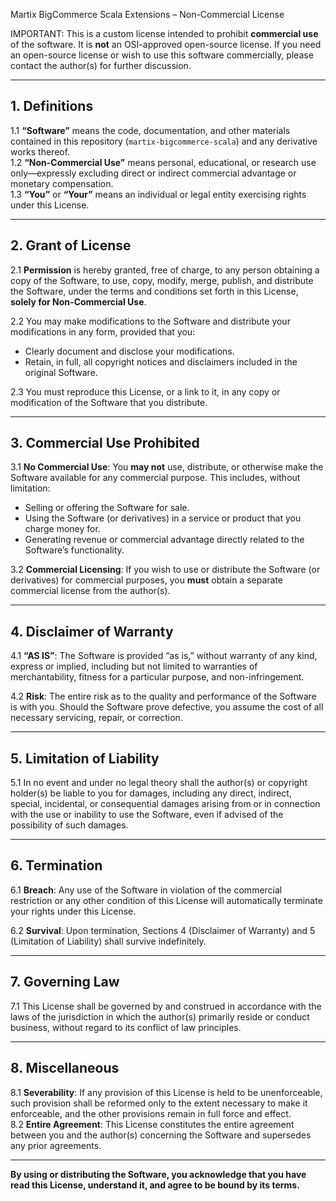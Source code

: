 Martix BigCommerce Scala Extensions – Non-Commercial License

IMPORTANT: This is a custom license intended to prohibit **commercial use** of the software. It is **not** an OSI-approved open-source license. If you need an open-source license or wish to use this software commercially, please contact the author(s) for further discussion.

---

## 1. Definitions

1.1 **“Software”** means the code, documentation, and other materials contained in this repository (`martix-bigcommerce-scala`) and any derivative works thereof.  
1.2 **“Non-Commercial Use”** means personal, educational, or research use only—expressly excluding direct or indirect commercial advantage or monetary compensation.  
1.3 **“You”** or **“Your”** means an individual or legal entity exercising rights under this License.

---

## 2. Grant of License

2.1 **Permission** is hereby granted, free of charge, to any person obtaining a copy of the Software, to use, copy, modify, merge, publish, and distribute the Software, under the terms and conditions set forth in this License, **solely for Non-Commercial Use**.

2.2 You may make modifications to the Software and distribute your modifications in any form, provided that you:
- Clearly document and disclose your modifications.
- Retain, in full, all copyright notices and disclaimers included in the original Software.

2.3 You must reproduce this License, or a link to it, in any copy or modification of the Software that you distribute.

---

## 3. Commercial Use Prohibited

3.1 **No Commercial Use**: You **may not** use, distribute, or otherwise make the Software available for any commercial purpose. This includes, without limitation:
- Selling or offering the Software for sale.
- Using the Software (or derivatives) in a service or product that you charge money for.
- Generating revenue or commercial advantage directly related to the Software’s functionality.

3.2 **Commercial Licensing**: If you wish to use or distribute the Software (or derivatives) for commercial purposes, you **must** obtain a separate commercial license from the author(s).

---

## 4. Disclaimer of Warranty

4.1 **“AS IS”**: The Software is provided “as is,” without warranty of any kind, express or implied, including but not limited to warranties of merchantability, fitness for a particular purpose, and non-infringement.

4.2 **Risk**: The entire risk as to the quality and performance of the Software is with you. Should the Software prove defective, you assume the cost of all necessary servicing, repair, or correction.

---

## 5. Limitation of Liability

5.1 In no event and under no legal theory shall the author(s) or copyright holder(s) be liable to you for damages, including any direct, indirect, special, incidental, or consequential damages arising from or in connection with the use or inability to use the Software, even if advised of the possibility of such damages.

---

## 6. Termination

6.1 **Breach**: Any use of the Software in violation of the commercial restriction or any other condition of this License will automatically terminate your rights under this License.

6.2 **Survival**: Upon termination, Sections 4 (Disclaimer of Warranty) and 5 (Limitation of Liability) shall survive indefinitely.

---

## 7. Governing Law

7.1 This License shall be governed by and construed in accordance with the laws of the jurisdiction in which the author(s) primarily reside or conduct business, without regard to its conflict of law principles.

---

## 8. Miscellaneous

8.1 **Severability**: If any provision of this License is held to be unenforceable, such provision shall be reformed only to the extent necessary to make it enforceable, and the other provisions remain in full force and effect.  
8.2 **Entire Agreement**: This License constitutes the entire agreement between you and the author(s) concerning the Software and supersedes any prior agreements.

---

**By using or distributing the Software, you acknowledge that you have read this License, understand it, and agree to be bound by its terms.**
